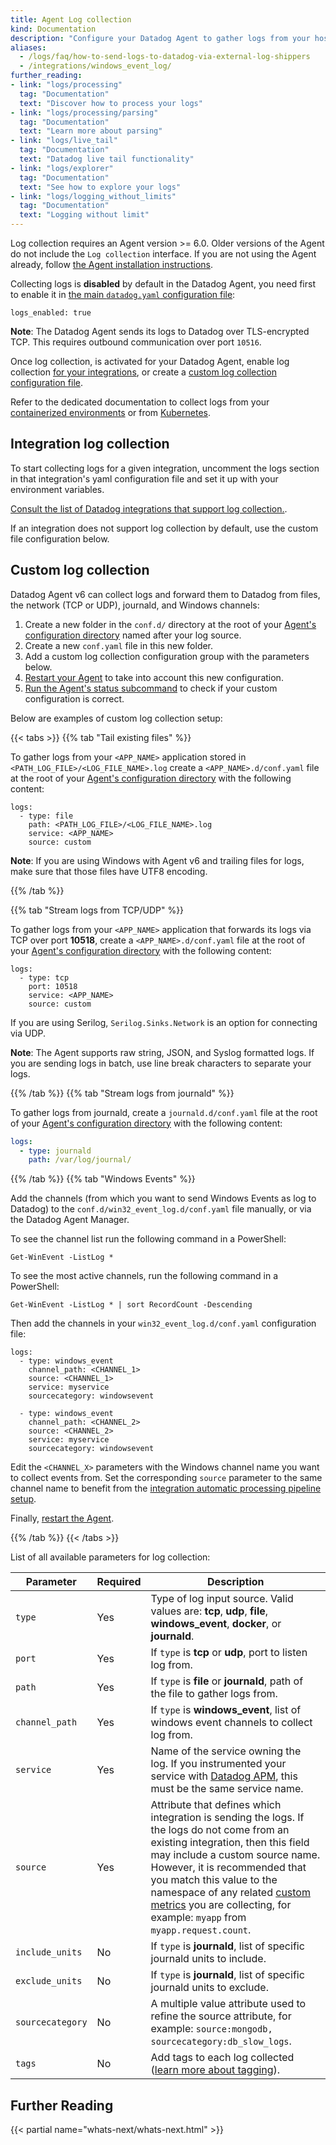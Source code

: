 ```yaml
---
title: Agent Log collection
kind: Documentation
description: "Configure your Datadog Agent to gather logs from your host, containers, and services."
aliases:
  - /logs/faq/how-to-send-logs-to-datadog-via-external-log-shippers
  - /integrations/windows_event_log/
further_reading:
- link: "logs/processing"
  tag: "Documentation"
  text: "Discover how to process your logs"
- link: "logs/processing/parsing"
  tag: "Documentation"
  text: "Learn more about parsing"
- link: "logs/live_tail"
  tag: "Documentation"
  text: "Datadog live tail functionality"
- link: "logs/explorer"
  tag: "Documentation"
  text: "See how to explore your logs"
- link: "logs/logging_without_limits"
  tag: "Documentation"
  text: "Logging without limit"
---
```


Log collection requires an Agent version >= 6.0. Older versions of the Agent do not include the `Log collection` interface. If you are not using the Agent already, follow [the Agent installation instructions][1].

Collecting logs is **disabled** by default in the Datadog Agent, you need first to enable it in [the main `datadog.yaml` configuration file][2]:

```
logs_enabled: true
```

**Note**: The Datadog Agent sends its logs to Datadog over TLS-encrypted TCP. This requires outbound communication over port `10516`.

Once log collection, is activated for your Datadog Agent, enable log collection [for your integrations](#integration-log-collection), or create a [custom log collection configuration file](#custom-log-collection).

Refer to the dedicated documentation to collect logs from your [containerized environments][3] or from [Kubernetes][4].

## Integration log collection

To start collecting logs for a given integration, uncomment the logs section in that integration's yaml configuration file and set it up with your environment variables.

<div class="alert alert-info">
<a href="/integrations/#cat-log-collection">Consult the list of Datadog integrations that support log collection.</a>.
</div>

If an integration does not support log collection by default, use the custom file configuration below.

## Custom log collection

Datadog Agent v6 can collect logs and forward them to Datadog from files, the network (TCP or UDP), journald, and Windows channels:

1. Create a new folder in the `conf.d/` directory at the root of your [Agent's configuration directory][5] named after your log source.
2. Create a new `conf.yaml` file in this new folder.
3. Add a custom log collection configuration group with the parameters below.
4. [Restart your Agent][6] to take into account this new configuration.
5. [Run the Agent's status subcommand][7] to check if your custom configuration is correct.

Below are examples of custom log collection setup:

{{< tabs >}}
{{% tab "Tail existing files" %}}

To gather logs from your `<APP_NAME>` application stored in `<PATH_LOG_FILE>/<LOG_FILE_NAME>.log` create a `<APP_NAME>.d/conf.yaml` file at the root of your [Agent's configuration directory][1] with the following content:

```
logs:
  - type: file
    path: <PATH_LOG_FILE>/<LOG_FILE_NAME>.log
    service: <APP_NAME>
    source: custom
```

**Note**: If you are using Windows with Agent v6 and trailing files for logs, make sure that those files have UTF8 encoding.


[1]: /agent/faq/agent-configuration-files
{{% /tab %}}

{{% tab "Stream logs from TCP/UDP" %}}

To gather logs from your `<APP_NAME>` application that forwards its logs via TCP over port **10518**, create a `<APP_NAME>.d/conf.yaml` file at the root of your [Agent's configuration directory][1] with the following content:

```
logs:
  - type: tcp
    port: 10518
    service: <APP_NAME>
    source: custom
```

If you are using Serilog, `Serilog.Sinks.Network` is an option for connecting via UDP.

**Note**: The Agent supports raw string, JSON, and Syslog formatted logs. If you are sending logs in batch, use line break characters to separate your logs.


[1]: /agent/faq/agent-configuration-files
{{% /tab %}}
{{% tab "Stream logs from journald" %}}

To gather logs from journald, create a `journald.d/conf.yaml` file at the root of your [Agent's configuration directory][1] with the following content:

```yaml
logs:
  - type: journald
    path: /var/log/journal/
```


[1]: /agent/faq/agent-configuration-files
{{% /tab %}}
{{% tab "Windows Events" %}}

Add the channels (from which you want to send Windows Events as log to Datadog) to the `conf.d/win32_event_log.d/conf.yaml` file manually, or via the Datadog Agent Manager.

To see the channel list run the following command in a PowerShell:

```
Get-WinEvent -ListLog *
```

To see the most active channels, run the following command in a PowerShell:

```
Get-WinEvent -ListLog * | sort RecordCount -Descending
```

Then add the channels in your `win32_event_log.d/conf.yaml` configuration file:

```
logs:
  - type: windows_event
    channel_path: <CHANNEL_1>
    source: <CHANNEL_1>
    service: myservice
    sourcecategory: windowsevent

  - type: windows_event
    channel_path: <CHANNEL_2>
    source: <CHANNEL_2>
    service: myservice
    sourcecategory: windowsevent
```

Edit the `<CHANNEL_X>` parameters with the Windows channel name you want to collect events from.
Set the corresponding `source` parameter to the same channel name to benefit from the [integration automatic processing pipeline setup][1].

Finally, [restart the Agent][2].


[1]: /logs/processing/pipelines/#integration-pipelines
[2]: /agent/basic_agent_usage/windows
{{% /tab %}}
{{< /tabs >}}

List of all available parameters for log collection:

| Parameter        | Required | Description                                                                                                                                                                                                                                                                                                                                         |
|------------------|----------|-----------------------------------------------------------------------------------------------------------------------------------------------------------------------------------------------------------------------------------------------------------------------------------------------------------------------------------------------------|
| `type`           | Yes      | Type of log input source. Valid values are: **tcp**, **udp**, **file**, **windows_event**, **docker**, or **journald**.                                                                                                                                                                                                                             |
| `port`           | Yes      | If `type` is **tcp** or **udp**, port to listen log from.                                                                                                                                                                                                                                                                                           |
| `path`           | Yes      | If `type` is **file** or **journald**, path of the file to gather logs from.                                                                                                                                                                                                                                                                        |
| `channel_path`   | Yes      | If `type` is **windows_event**, list of windows event channels to collect log from.                                                                                                                                                                                                                                                                 |
| `service`        | Yes      | Name of the service owning the log. If you instrumented your service with [Datadog APM][8], this must be the same service name.                                                                                                                                                                                                                    |
| `source`         | Yes      | Attribute that defines which integration is sending the logs. If the logs do not come from an existing integration, then this field may include a custom source name. However, it is recommended that you match this value to the namespace of any related [custom metrics][9] you are collecting, for example: `myapp` from `myapp.request.count`. |
| `include_units`  | No       | If `type` is **journald**, list of specific journald units to include.                                                                                                                                                                                                                                                                              |
| `exclude_units`  | No       | If `type` is **journald**, list of specific journald units to exclude.                                                                                                                                                                                                                                                                              |
| `sourcecategory` | No       | A multiple value attribute used to refine the source attribute, for example: `source:mongodb, sourcecategory:db_slow_logs`.                                                                                                                                                                                                                         |
| `tags`           | No       | Add tags to each log collected ([learn more about tagging][10]).                                                                                                                                                                                                                                                                                    |

## Further Reading

{{< partial name="whats-next/whats-next.html" >}}


[1]: /agent
[2]: /agent/faq/agent-configuration-files/?tab=agentv6#agent-main-configuration-file
[3]: /agent/docker/logs
[4]: /agent/kubernetes
[5]: /agent/faq/agent-configuration-files
[6]: /agent/faq/agent-commands/#start-stop-and-restart-the-agent
[7]: /agent/faq/agent-commands/#agent-status-and-information
[8]: /tracing
[9]: /developers/metrics/custom_metrics
[10]: /tagging
